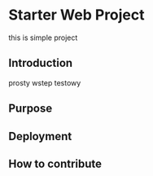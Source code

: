 # Starter Web Project

this is simple project

## Introduction

prosty wstep testowy

## Purpose

## Deployment

## How to contribute
